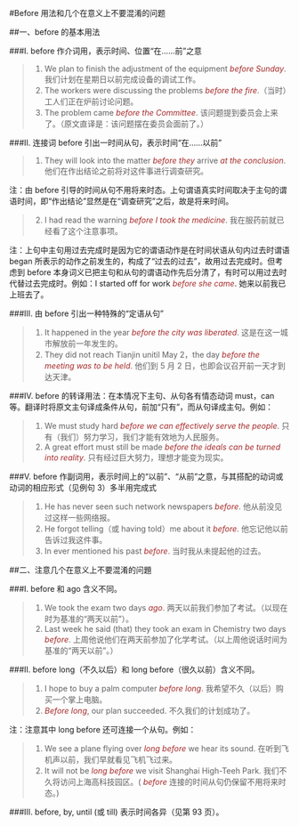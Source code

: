 #Before 用法和几个在意义上不要混淆的问题

##一、before 的基本用法

###I. before 作介词用，表示时间、位置“在……前”之意
> 1. We plan to finish the adjustment of the equipment *before Sunday*. 我们计划在星期日以前完成设备的调试工作。
> 2. The workers were discussing the problems *before the fire*.（当时）工人们正在炉前讨论问题。
> 3. The problem came *before the Committee*. 该问题提到委员会上来了。（原文直译是：该问题摆在委员会面前了。）

###II. 连接词 before 引出一时间从句，表示时间“在……以前”
> 1. They will look into the matter *before they* arrive *at the conclusion*. 他们在作出结论之前将对这件事进行调查研究。
 
注：由 before 引导的时间从句不用将来时态。上句谓语真实时间取决于主句的谓语时间，即“作出结论”显然是在“调查研究”之后，故是将来时间。  

>2. I had read the warning *before I took the medicine*. 我在服药前就已经看了这个注意事项。

注：上句中主句用过去完成时是因为它的谓语动作是在时间状语从句内过去时谓语 began 所表示的动作之前发生的，构成了“过去的过去”，故用过去完成时。但考虑到 before 本身词义已把主句和从句的谓语动作先后分清了，有时可以用过去时代替过去完成时。例如：I started off for work *before she came*. 她来以前我已上班去了。

###III. 由 before 引出一种特殊的“定语从句”
>1. It happened in the year *before the city was liberated*. 这是在这一城市解放前一年发生的。
>2. They did not reach Tianjin unitil May 2，the day *before the meeting was to be held*. 他们到 5 月 2 日，也即会议召开前一天才到达天津。

###Ⅳ. before 的转译用法：在本情况下主句、从句各有情态动词 must，can 等。翻译时将原文主句译成条件从句，前加“只有”，而从句译成主句。例如：
>1. We must study hard *before we can effectively serve the people*. 只有（我们）努力学习，我们才能有效地为人民服务。
>2. A great effort must still be made *before the ideals can be turned into reality*. 只有经过巨大努力，理想才能变为现实。

###Ⅴ. before 作副词用，表示时间上的“以前”、“从前”之意，与其搭配的动词或动词的相应形式（见例句 3）多半用完成式
>1. He has never seen such network newspapers *before*. 他从前没见过这样一些网络报。
>2. He forgot telling（或 having told）me about it *before*. 他忘记他以前告诉过我这件事。
>3. In ever mentioned his past *before*. 当时我从未提起他的过去。

##二、注意几个在意义上不要混淆的问題

###I. before 和 ago 含义不同。
>1. We took the exam two days *ago*. 两天以前我们参加了考试。（以现在时为基准的“两天以前”）。
>2. Last week he said (that) they took an exam in Chemistry two days *before*. 上周他说他们在两天前参加了化学考试。（以上周他说话时间为基准的“两天以前”。）

###II. before long（不久以后）和 long before（很久以前）含义不同。
>1. I hope to buy a palm computer *before long*. 我希望不久（以后）购买一个掌上电脑。
>2. *Before long*, our plan succeeded. 不久我们的计划成功了。

注：注意其中 long before 还可连接一个从句。例如：

>1) We see a plane flying over *long before* we hear its sound. 在听到飞机声以前，我们早就看见飞机飞过来。
>2) It will not be *long before* we visit Shanghai High-Teeh Park. 我们不久将访问上海高科技园区。( *before* 连接的时间从句仍保留不用将来时态。)

###III. before, by, until (或 till) 表示时间各异（见第 93 页）。

<style>em {color: brown;}</style>